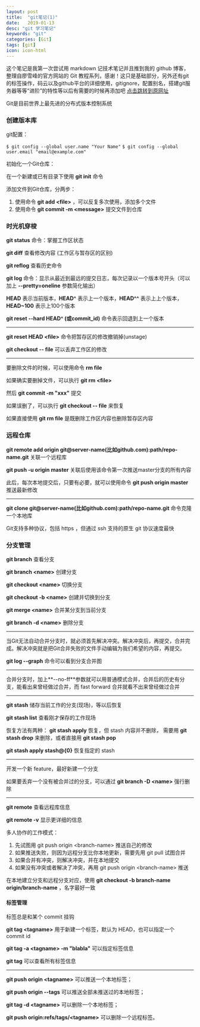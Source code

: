 ```yaml
---
layout: post
title:  "git笔记(1)"
date:   2019-01-13
desc: "git 学习笔记"
keywords: "git"
categories: [Git]
tags: [git]
icon: icon-html
---
```

这个笔记是我第一次尝试用 markdown 记技术笔记并且推到我的 github 博客，整理自廖雪峰的官方网站的 Git 教程系列，感谢！这只是基础部分，另外还有git的标签操作，码云以及github平台的详细使用，gitignore，配置别名，搭建git服务器等等“进阶”的特性等以后有需要的时候再添加吧 [点击跳转到原网址](https://www.liaoxuefeng.com/wiki/0013739516305929606dd18361248578c67b8067c8c017b000/001376951885068a0ac7d81c3a64912b35a59b58a1d926b000)

Git是目前世界上最先进的分布式版本控制系统

### 创建版本库

git配置：

`$ git config --global user.name "Your Name"`
`$ git config --global user.email "email@example.com"`

初始化一个Git仓库：

在一个新建或已有目录下使用 **git init** 命令

添加文件到Git仓库，分两步：

1. 使用命令 **git add \<file\>** ，可以反复多次使用，添加多个文件
2. 使用命令 **git commit -m \<message\>** 提交文件到仓库

### 时光机穿梭

**git status** 命令：掌握工作区状态

**git diff** 查看修改内容 (工作区与暂存区的区别)

**git reflog** 查看历史命令

**git log** 命令：显示从最近到最远的提交日志，每次记录以一个版本号开头（可以加上 **--pretty=oneline** 参数简化输出）

**HEAD** 表示当前版本，**HEAD^** 表示上一个版本，**HEAD^^** 表示上上个版本，**HEAD~100** 表示上100个版本

**git reset --hard HEAD^ (或commit_id)** 命令表示回退到上一个版本

----
**git reset HEAD \<file\>** 命令把暂存区的修改撤销掉(unstage)

**git checkout -- file** 可以丢弃工作区的修改

----
要删除文件的时候，可以使用命令 **rm file**

如果确实要删掉文件，可以执行 
**git rm \<file\>**

然后 **git commit -m "xxx"** 提交

如果误删了，可以执行 **git checkout -- file** 来恢复

如果直接使用 **git rm file** 是既删除工作区内容也删除暂存区内容

### 远程仓库

**git remote add origin git@server-name(比如github.com):path/repo-name.git** 关联一个远程库

**git push -u origin master** 关联后使用该命令第一次推送master分支的所有内容

此后，每次本地提交后，只要有必要，就可以使用命令 **git push origin master** 推送最新修改

---
**git clone git@server-name(比如github.com):path/repo-name.git** 命令克隆一个本地库

Git支持多种协议，包括 https ，但通过 ssh 支持的原生 git 协议速度最快

### 分支管理

**git branch** 查看分支

**git branch \<name\>** 创建分支

**git checkout \<name\>** 切换分支

**git checkout -b \<name\>** 创建并切换到分支

**git merge \<name\>** 合并某分支到当前分支

**git branch -d \<name\>** 删除分支

---
当Git无法自动合并分支时，就必须首先解决冲突。解决冲突后，再提交，合并完成。解决冲突就是把Git合并失败的文件手动编辑为我们希望的内容，再提交。

**git log --graph** 命令可以看到分支合并图

---
合并分支时，加上**--no-ff**参数就可以用普通模式合并，合并后的历史有分支，能看出来曾经做过合并，而 fast forward 合并就看不出来曾经做过合并

---
**git stash** 储存当前工作的分支(现场)，等以后恢复

**git stash list** 查看刚才保存的工作现场

恢复方法有两种：
**git stash apply** 恢复，但 stash 内容并不删除， 需要用 **git stash drop** 来删除，或者直接用 **git stash pop**

**git stash apply stash@{0}** 恢复指定的 stash

---
开发一个新 feature，最好新建一个分支

如果要丢弃一个没有被合并过的分支，可以通过 **git branch -D \<name\>** 强行删除

---
**git remote** 查看远程库信息

**git remote -v** 显示更详细的信息

多人协作的工作模式：

1. 先试图用 git push origin \<branch-name\> 推送自己的修改
2. 如果推送失败，则因为远程分支比你本地更新，需要先用 git pull 试图合并
3. 如果合并有冲突，则解决冲突，并在本地提交
4. 如果没有冲突或者解决了冲突，再用 git push origin \<branch-name\> 推送

在本地建立分支和远程分支对应，使用 **git checkout -b branch-name origin/branch-name** ，名字最好一致

#### 标签管理

标签总是和某个 commit 挂钩

**git tag \<tagname\>** 用于新建一个标签，默认为 HEAD，也可以指定一个 commit id

**git tag -a \<tagname\> -m "blabla"** 可以指定标签信息

**git tag** 可以查看所有标签信息

---
**git push origin \<tagname\>** 可以推送一个本地标签；

**git push origin --tags** 可以推送全部未推送过的本地标签；

**git tag -d \<tagname\>** 可以删除一个本地标签；

**git push origin:refs/tags/\<tagname\>** 可以删除一个远程标签。